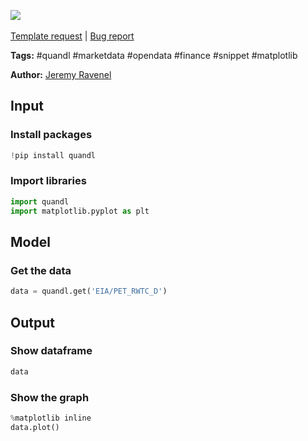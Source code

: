 <a href="https://app.naas.ai/user-redirect/naas/downloader?url=https://raw.githubusercontent.com/jupyter-naas/awesome-notebooks/master/Quandl/Quandl_Get_data_from_API.ipynb" target="_parent"><img src="https://naasai-public.s3.eu-west-3.amazonaws.com/open_in_naas.svg"/></a><br><br><a href="https://github.com/jupyter-naas/awesome-notebooks/issues/new?assignees=&labels=&template=template-request.md&title=Tool+-+Action+of+the+notebook+">Template request</a> | <a href="https://github.com/jupyter-naas/awesome-notebooks/issues/new?assignees=&labels=bug&template=bug_report.md&title=Quandl+-+Get+data+from+API:+Error+short+description">Bug report</a>

**Tags:** #quandl #marketdata #opendata #finance #snippet #matplotlib

**Author:** [Jeremy Ravenel](https://www.linkedin.com/in/ACoAAAJHE7sB5OxuKHuzguZ9L6lfDHqw--cdnJg/)

## Input

### Install packages


```python
!pip install quandl
```

### Import libraries


```python
import quandl
import matplotlib.pyplot as plt
```

## Model

### Get the data 


```python
data = quandl.get('EIA/PET_RWTC_D')
```

## Output

### Show dataframe


```python
data
```

### Show the graph


```python
%matplotlib inline
data.plot()
```
